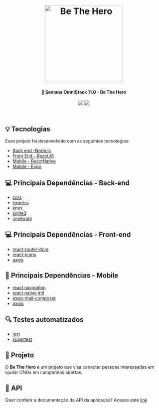 <h1 align="center">
    <img alt="Be The Hero" title="Be The Hero " src="https://pbs.twimg.com/media/ES6lnz4WAAEeV6J?format=png&name=900x900" width="250px" />
</h1>

<h4 align="center">
  🚀 Semana OmniStack 11.0 - Be The Hero
</h4>
<div align="center">

![](https://img.shields.io/github/issues/NicolasPereira/be-the-hero) 
![](https://img.shields.io/github/stars/NicolasPereira/be-the-hero)

</div> 
<br>

## :bulb: Tecnologias

Esse projeto foi desenvolvido com as seguintes tecnologias:

- [Back end -Node.js](https://nodejs.org/en/)
- [Front End - ReactJS](https://pt-br.reactjs.org/)
- [Mobile - ReactNative](https://reactnative.dev/)
- [Mobile - Expo](https://expo.io/)

## :computer: Principais Dependências - Back-end

- [cors](https://expressjs.com/en/resources/middleware/cors.html)  
- [express](https://nodejs.org/en/) 
- [knex](http://knexjs.org/) 
- [sqlite3](https://www.npmjs.com/package/sqlite3)
- [celebrate](https://github.com/arb/celebrate) 

## :computer: Principais Dependências - Front-end

- [react-router-dom](https://reacttraining.com/react-router/web/guides/quick-start)  
- [react-icons](https://react-icons.netlify.com/#/) 
- [axios](https://github.com/axios/axios) 

## :iphone: Principais Dependências - Mobile

- [react navigation](https://reactnavigation.org/)  
- [react native intl](https://github.com/taggon/react-native-intl) 
- [expo-mail-composer](https://docs.expo.io/versions/latest/sdk/mail-composer/) 
- [axios](https://github.com/axios/axios) 

## :mag: Testes automatizados
- [jest](https://jestjs.io/)
- [supertest](https://www.npmjs.com/package/supertest)

## :rocket: Projeto

O **Be The Hero** é um projeto que visa conectar pessoas interessadas em ajudar ONGs em campanhas abertas.

## :page_with_curl: API
Quer conferir a documentação da API da aplicação?
Acesse este [link](https://documenter.getpostman.com/view/10842330/SzYT5gnh?version=latest)

